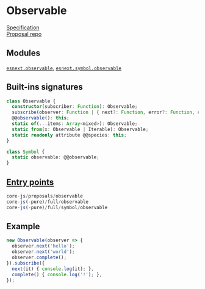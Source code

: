 # Observable
[Specification](https://tc39.es/proposal-observable/)\
[Proposal repo](https://github.com/zenparsing/es-observable)

## Modules
[`esnext.observable`](https://github.com/zloirock/core-js/blob/master/packages/core-js/modules/esnext.observable.js), [`esnext.symbol.observable`](https://github.com/zloirock/core-js/blob/master/packages/core-js/modules/esnext.symbol.observable.js)

## Built-ins signatures
```ts
class Observable {
  constructor(subscriber: Function): Observable;
  subscribe(observer: Function | { next?: Function, error?: Function, complete?: Function }): Subscription;
  @@observable(): this;
  static of(...items: Array<mixed>): Observable;
  static from(x: Observable | Iterable): Observable;
  static readonly attribute @@species: this;
}

class Symbol {
  static observable: @@observable;
}
```

## [Entry points]({docs-version}/docs/usage#h-entry-points)
```ts
core-js/proposals/observable
core-js(-pure)/full/observable
core-js(-pure)/full/symbol/observable
```

## Example
```js
new Observable(observer => {
  observer.next('hello');
  observer.next('world');
  observer.complete();
}).subscribe({
  next(it) { console.log(it); },
  complete() { console.log('!'); },
});
```
